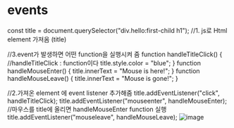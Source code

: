 # events


const title = document.querySelector("div.hello:first-child h1"); //1. js로 Html element 가져옴 (title)


//3.event가 발생하면 어떤 function을 실행시켜 줌 
function handleTitleClick() {    //handleTitleClick : function이다
    title.style.color = "blue";
}
function handleMouseEnter() {
    title.innerText = "Mouse is here!";
}
function handleMouseLeave() {
    title.innerText = "Mouse is gone!";
}

//2.가져온 element 에 event listener 추가해줌 
title.addEventListener("click", handleTitleClick); 
title.addEventListener("mouseenter", handleMouseEnter); //마우스를 title에 올리면 handleMouseEnter function 실행
title.addEventListener("mouseleave", handleMouseLeave);
![image](https://user-images.githubusercontent.com/85345914/124550892-57743580-de6c-11eb-86e7-5bd71c90e7e0.png)
